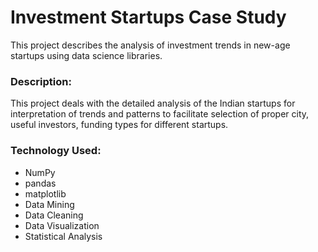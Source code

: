 # Investment Startups Case Study
This project describes the analysis of investment trends in new-age startups using data science libraries.

### Description:
This project deals with the detailed analysis of the Indian startups for interpretation of trends and patterns to facilitate selection of proper city, useful investors, funding types for different startups.

### Technology Used:
* NumPy
* pandas
* matplotlib
* Data Mining
* Data Cleaning
* Data Visualization
* Statistical Analysis


